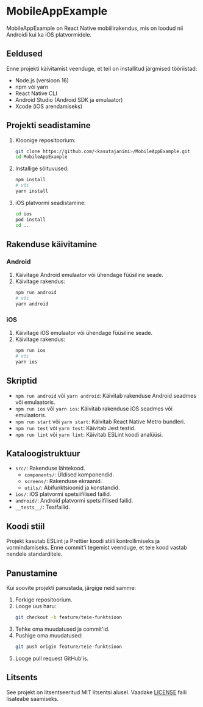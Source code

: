 # MobileAppExample

MobileAppExample on React Native mobiilirakendus, mis on loodud nii Androidi kui ka iOS platvormidele.

## Eeldused

Enne projekti käivitamist veenduge, et teil on installitud järgmised tööriistad:

- Node.js (versioon 16)
- npm või yarn
- React Native CLI
- Android Studio (Android SDK ja emulaator)
- Xcode (iOS arendamiseks)

## Projekti seadistamine

1. Kloonige repositoorium:
   ```bash
   git clone https://github.com/<kasutajanimi>/MobileAppExample.git
   cd MobileAppExample
   ```

2. Installige sõltuvused:
   ```bash
   npm install
   # või
   yarn install
   ```

3. iOS platvormi seadistamine:
   ```bash
   cd ios
   pod install
   cd ..
   ```

## Rakenduse käivitamine

### Android

1. Käivitage Android emulaator või ühendage füüsiline seade.
2. Käivitage rakendus:
   ```bash
   npm run android
   # või
   yarn android
   ```

### iOS

1. Käivitage iOS emulaator või ühendage füüsiline seade.
2. Käivitage rakendus:
   ```bash
   npm run ios
   # või
   yarn ios
   ```

## Skriptid

- `npm run android` või `yarn android`: Käivitab rakenduse Android seadmes või emulaatoris.
- `npm run ios` või `yarn ios`: Käivitab rakenduse iOS seadmes või emulaatoris.
- `npm run start` või `yarn start`: Käivitab React Native Metro bundleri.
- `npm run test` või `yarn test`: Käivitab Jest testid.
- `npm run lint` või `yarn lint`: Käivitab ESLint koodi analüüsi.

## Kataloogistruktuur

- `src/`: Rakenduse lähtekood.
  - `components/`: Üldised komponendid.
  - `screens/`: Rakenduse ekraanid.
  - `utils/`: Abifunktsioonid ja konstandid.
- `ios/`: iOS platvormi spetsiifilised failid.
- `android/`: Android platvormi spetsiifilised failid.
- `__tests__/`: Testfailid.

## Koodi stiil

Projekt kasutab ESLint ja Prettier koodi stiili kontrollimiseks ja vormindamiseks. Enne commit'i tegemist veenduge, et teie kood vastab nendele standarditele.

## Panustamine

Kui soovite projekti panustada, järgige neid samme:

1. Forkige repositoorium.
2. Looge uus haru:
   ```bash
   git checkout -b feature/teie-funktsioon
   ```
3. Tehke oma muudatused ja commit'id.
4. Pushige oma muudatused:
   ```bash
   git push origin feature/teie-funktsioon
   ```
5. Looge pull request GitHub'is.

## Litsents

See projekt on litsentseeritud MIT litsentsi alusel. Vaadake [LICENSE](./LICENSE) faili lisateabe saamiseks.
